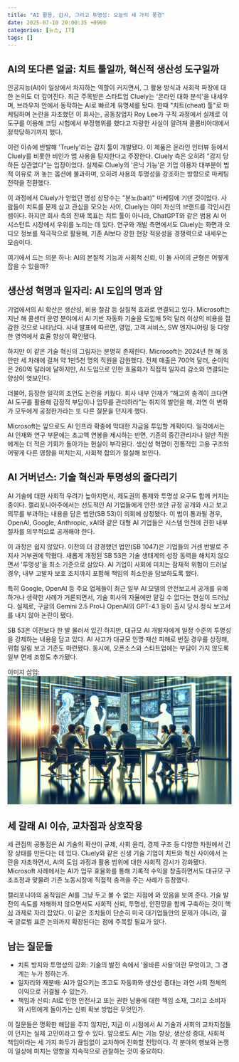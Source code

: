 ```yaml
---
title: "AI 활용, 감시, 그리고 투명성: 오늘의 세 가지 풍경"
date: 2025-07-10 20:00:35 +0900
categories: [뉴스, IT]
tags: []
---
```


## AI의 또다른 얼굴: 치트 툴일까, 혁신적 생산성 도구일까

인공지능(AI)이 일상에서 차지하는 역할이 커지면서, 그 활용 방식과 사회적 파장에 대한 논의도 더 깊어진다. 최근 주목받은 스타트업 Cluely는 '온라인 대화 분석'을 내세우며, 브라우저 안에서 동작하는 AI로 빠르게 유명세를 탔다. 한때 "치트(cheat) 툴"로 마케팅하며 논란을 자초했던 이 회사는, 공동창업자 Roy Lee가 구직 과정에서 실제로 이 도구를 이용해 코딩 시험에서 부정행위를 했다고 자랑한 사실이 알려져 콜롬비아대에서 정학당하기까지 했다.

이런 이슈에 반발해 'Truely'라는 감지 툴이 개발됐다. 이 제품은 온라인 인터뷰 등에서 Cluely를 비롯한 비인가 앱 사용을 탐지한다고 주장한다. Cluely 측은 오히려 "감지 당하든 상관없다"는 입장이었다. 실제로 Cluely의 '은닉 기능'은 기업 이용자 대부분이 법적 이유로 꺼 놓는 옵션에 불과하며, 오히려 사용의 투명성을 강조하는 방향으로 마케팅 전략을 전환했다.

이 과정에서 Cluely가 얻었던 명성 상당수는 "분노(bait)" 마케팅에 기댄 것이었다. 사람들이 치트를 문제 삼고 관심을 모으는 사이, Cluely는 이미 자신의 브랜드를 각인시킨 셈이다. 하지만 회사 측의 진짜 목표는 치트 툴이 아니라, ChatGPT와 같은 범용 AI 어시스턴트 시장에서 우위를 노리는 데 있다. 연구와 개발 측면에서도 Cluely는 화면과 오디오 정보를 적극적으로 활용해, 기존 AI보다 강한 현장 적응성을 경쟁력으로 내세우는 모습이다.

여기에서 드는 의문 하나: AI의 본질적 기능과 사회적 신뢰, 이 둘 사이의 균형은 어떻게 잡을 수 있을까?

## 생산성 혁명과 일자리: AI 도입의 명과 암

기업에서의 AI 확산은 생산성, 비용 절감 등 실질적 효과로 연결되고 있다. Microsoft는 지난 해 콜센터 운영 분야에서 AI 기반 자동화 기술을 도입해 5억 달러 이상의 비용을 절감한 것으로 나타났다. 사내 발표에 따르면, 영업, 고객 서비스, SW 엔지니어링 등 다양한 영역에서 효율 향상이 확인됐다. 

하지만 이 같은 기술 혁신의 그림자는 분명히 존재한다. Microsoft는 2024년 한 해 동안만 세 차례에 걸쳐 약 1만5천 명의 직원을 감원했다. 전체 매출은 700억 달러, 순이익은 260억 달러에 달하지만, AI 도입으로 인한 효율화가 직접적 일자리 감소와 연결되는 양상이 엿보인다. 

더불어, 등장한 일각의 조언도 논란을 키웠다. 회사 내부 인재가 “해고의 충격이 크다면 AI 도구를 활용해 감정적 부담이나 업무를 관리하라”는 취지의 발언을 해, 과연 이 변화가 모두에게 공정한가라는 또 다른 질문을 던지게 했다. 

Microsoft는 앞으로도 AI 인프라 확충에 막대한 자금을 투입할 계획이다. 일각에서는 AI 인재와 연구 부문에는 초고액 연봉을 제시하는 반면, 기존의 중간관리자나 일반 직원에게는 더 적은 기회가 돌아가는 현실이 부각된다. 생산성 혁명이 전통적인 고용 구조와 어떻게 다른 영향을 미치는지, 사회적 합의가 절실해 보인다.

## AI 거버넌스: 기술 혁신과 투명성의 줄다리기

AI 기술에 대한 사회적 우려가 높아지면서, 제도권의 통제와 투명성 요구도 함께 커지는 중이다. 캘리포니아주에서는 선도적인 AI 기업들에게 안전·보안 규정 공개와 사고 보고 의무를 부과하는 내용을 담은 법안(SB 53)이 의회에 상정됐다. 이 법이 통과될 경우, OpenAI, Google, Anthropic, xAI와 같은 대형 AI 기업들은 시스템 안전에 관한 내부 절차를 의무적으로 공개해야 한다.

이 과정은 쉽지 않았다. 이전의 더 강경했던 법안(SB 1047)은 기업들의 거센 반발로 주지사 거부권에 막혔다. 새롭게 개정된 SB 53은 기술 생태계의 성장 동력을 해치지 않으면서 '투명성'을 최소 기준으로 삼았다. AI 기업이 사회에 미치는 잠재적 위험이 드러날 경우, 내부 고발자 보호 조치까지 포함해 책임의 최소한을 담보하도록 했다.

특히 Google, OpenAI 등 주요 업체들이 최근 일부 AI 모델의 안전보고서 공개를 유예하거나 생략한 사례가 거론되면서, 기술 회사의 자율에만 맡길 수 없다는 현실이 드러났다. 실제로, 구글의 Gemini 2.5 Pro나 OpenAI의 GPT-4.1 등이 출시 당시 정식 보고서를 내지 않아 논란이 됐다.

SB 53은 이전보다 한 발 물러서 있긴 하지만, 대규모 AI 개발자에게 일정 수준의 투명성을 강제하는 내용을 담고 있다. AI 사고가 대규모 인명·재산 피해로 번질 경우를 상정해, 위험 알림 보고 기준도 마련됐다. 동시에, 오픈소스와 스타트업에는 부담이 가지 않도록 일부 면제 조항도 추가됐다.

이미지 삽입:
![대형 모니터 앞에서 회의 중인 AI 관련 전문가들, 긴장감이 감도는 사무실의 저녁](assets/img/2025-07-10-3039740e-60ea-47ab-8f40-1bb17d31e54e/1752145285282.png)

## 세 갈래 AI 이슈, 교차점과 상호작용

세 관점의 공통점은 AI 기술의 확산이 규제, 사회 윤리, 경제 구조 등 다양한 차원에서 긴장 상태를 만든다는 데 있다. Cluely와 같은 신생 기술 기업이 치트와 혁신 사이에서 논란을 자초하면서, AI의 도입 과정과 활용 범위에 대한 사회적 감시가 강화됐다. Microsoft 사례에서는 AI가 업무 효율화를 통해 기록적 수익을 창출하면서도 대규모 구조조정과 맞물려 기존 노동시장에 직접적 충격을 주는 사례가 등장했다.

캘리포니아의 움직임은 AI를 그냥 두고 볼 수 없는 지점에 와 있음을 보여 준다. 기술 발전의 속도를 저해하지 않으면서도 사회적 신뢰, 투명성, 안전망을 함께 구축하는 것이 핵심 과제로 자리 잡았다. 이 같은 조치들이 단순히 미국 대기업들만의 문제가 아니라, 결국 글로벌 표준 논의까지 확장된다는 점에 주목할 필요가 있다.

## 남는 질문들

- 치트 방지와 투명성의 강화: 기술의 발전 속에서 '올바른 사용'이란 무엇이고, 그 경계는 누가 정하는가.
- 일자리와 재분배: AI가 일으키는 초고도 자동화와 생산성 증대는 과연 사회 전체의 이익으로 귀결될 수 있는가.
- 책임과 신뢰: AI로 인한 안전사고 또는 권한 남용에 대한 책임 소재, 그리고 소비자와 시민에게 돌아가는 신뢰 확보 방법은 무엇인가.

이 질문들은 명확한 해답을 주지 않지만, 지금 이 시점에서 AI 기술과 사회의 교차지점들이 던지는 실제 고민이라고 할 수 있다. 앞으로도 AI는 기능 향상, 생산성 증대, 사회적 책임이라는 세 가지 화두가 끊임없이 교차하며 진화할 전망이다. 각 분야의 행보와 논쟁이 일상에 미치는 영향을 지속적으로 관찰하는 것이 중요하다.